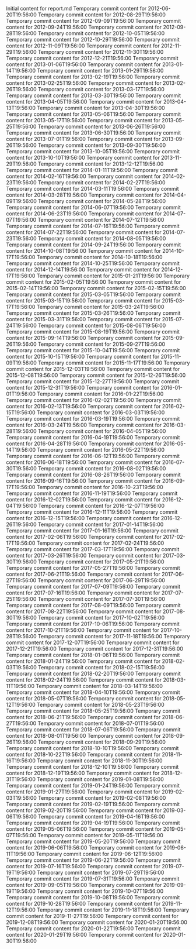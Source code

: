 Initial content for report.md
Temporary commit content for 2012-06-20T19:56:00
Temporary commit content for 2012-08-29T19:56:00
Temporary commit content for 2012-09-09T19:56:00
Temporary commit content for 2012-09-24T19:56:00
Temporary commit content for 2012-09-28T19:56:00
Temporary commit content for 2012-10-05T19:56:00
Temporary commit content for 2012-10-29T19:56:00
Temporary commit content for 2012-11-09T19:56:00
Temporary commit content for 2012-11-29T19:56:00
Temporary commit content for 2012-11-30T19:56:00
Temporary commit content for 2012-12-21T19:56:00
Temporary commit content for 2013-01-06T19:56:00
Temporary commit content for 2013-01-14T19:56:00
Temporary commit content for 2013-01-29T19:56:00
Temporary commit content for 2013-02-19T19:56:00
Temporary commit content for 2013-02-25T19:56:00
Temporary commit content for 2013-02-26T19:56:00
Temporary commit content for 2013-03-17T19:56:00
Temporary commit content for 2013-03-30T19:56:00
Temporary commit content for 2013-04-05T19:56:00
Temporary commit content for 2013-04-13T19:56:00
Temporary commit content for 2013-04-30T19:56:00
Temporary commit content for 2013-05-06T19:56:00
Temporary commit content for 2013-05-17T19:56:00
Temporary commit content for 2013-05-25T19:56:00
Temporary commit content for 2013-06-26T19:56:00
Temporary commit content for 2013-06-30T19:56:00
Temporary commit content for 2013-07-01T19:56:00
Temporary commit content for 2013-09-26T19:56:00
Temporary commit content for 2013-09-30T19:56:00
Temporary commit content for 2013-10-05T19:56:00
Temporary commit content for 2013-10-10T19:56:00
Temporary commit content for 2013-11-29T19:56:00
Temporary commit content for 2013-12-12T19:56:00
Temporary commit content for 2014-01-11T19:56:00
Temporary commit content for 2014-02-16T19:56:00
Temporary commit content for 2014-02-23T19:56:00
Temporary commit content for 2014-02-27T19:56:00
Temporary commit content for 2014-03-11T19:56:00
Temporary commit content for 2014-03-28T19:56:00
Temporary commit content for 2014-04-09T19:56:00
Temporary commit content for 2014-05-28T19:56:00
Temporary commit content for 2014-06-07T19:56:00
Temporary commit content for 2014-06-23T19:56:00
Temporary commit content for 2014-07-07T19:56:00
Temporary commit content for 2014-07-12T19:56:00
Temporary commit content for 2014-07-16T19:56:00
Temporary commit content for 2014-07-22T19:56:00
Temporary commit content for 2014-07-23T19:56:00
Temporary commit content for 2014-08-05T19:56:00
Temporary commit content for 2014-09-24T19:56:00
Temporary commit content for 2014-10-08T19:56:00
Temporary commit content for 2014-10-17T19:56:00
Temporary commit content for 2014-10-18T19:56:00
Temporary commit content for 2014-10-25T19:56:00
Temporary commit content for 2014-12-14T19:56:00
Temporary commit content for 2014-12-17T19:56:00
Temporary commit content for 2015-01-21T19:56:00
Temporary commit content for 2015-02-05T19:56:00
Temporary commit content for 2015-02-14T19:56:00
Temporary commit content for 2015-02-15T19:56:00
Temporary commit content for 2015-03-05T19:56:00
Temporary commit content for 2015-03-15T19:56:00
Temporary commit content for 2015-03-17T19:56:00
Temporary commit content for 2015-03-24T19:56:00
Temporary commit content for 2015-03-26T19:56:00
Temporary commit content for 2015-03-31T19:56:00
Temporary commit content for 2015-07-24T19:56:00
Temporary commit content for 2015-08-06T19:56:00
Temporary commit content for 2015-08-19T19:56:00
Temporary commit content for 2015-09-14T19:56:00
Temporary commit content for 2015-09-26T19:56:00
Temporary commit content for 2015-09-27T19:56:00
Temporary commit content for 2015-10-04T19:56:00
Temporary commit content for 2015-10-15T19:56:00
Temporary commit content for 2015-11-09T19:56:00
Temporary commit content for 2015-11-17T19:56:00
Temporary commit content for 2015-12-03T19:56:00
Temporary commit content for 2015-12-08T19:56:00
Temporary commit content for 2015-12-26T19:56:00
Temporary commit content for 2015-12-27T19:56:00
Temporary commit content for 2015-12-31T19:56:00
Temporary commit content for 2016-01-01T19:56:00
Temporary commit content for 2016-01-22T19:56:00
Temporary commit content for 2016-02-02T19:56:00
Temporary commit content for 2016-02-13T19:56:00
Temporary commit content for 2016-02-15T19:56:00
Temporary commit content for 2016-03-03T19:56:00
Temporary commit content for 2016-03-19T19:56:00
Temporary commit content for 2016-03-24T19:56:00
Temporary commit content for 2016-03-28T19:56:00
Temporary commit content for 2016-04-05T19:56:00
Temporary commit content for 2016-04-19T19:56:00
Temporary commit content for 2016-04-28T19:56:00
Temporary commit content for 2016-05-14T19:56:00
Temporary commit content for 2016-05-22T19:56:00
Temporary commit content for 2016-06-12T19:56:00
Temporary commit content for 2016-06-18T19:56:00
Temporary commit content for 2016-07-30T19:56:00
Temporary commit content for 2016-08-02T19:56:00
Temporary commit content for 2016-08-26T19:56:00
Temporary commit content for 2016-09-16T19:56:00
Temporary commit content for 2016-09-17T19:56:00
Temporary commit content for 2016-10-23T19:56:00
Temporary commit content for 2016-11-19T19:56:00
Temporary commit content for 2016-12-02T19:56:00
Temporary commit content for 2016-12-04T19:56:00
Temporary commit content for 2016-12-07T19:56:00
Temporary commit content for 2016-12-11T19:56:00
Temporary commit content for 2016-12-15T19:56:00
Temporary commit content for 2016-12-26T19:56:00
Temporary commit content for 2017-01-14T19:56:00
Temporary commit content for 2017-01-16T19:56:00
Temporary commit content for 2017-02-06T19:56:00
Temporary commit content for 2017-02-17T19:56:00
Temporary commit content for 2017-02-24T19:56:00
Temporary commit content for 2017-03-17T19:56:00
Temporary commit content for 2017-03-26T19:56:00
Temporary commit content for 2017-03-30T19:56:00
Temporary commit content for 2017-05-21T19:56:00
Temporary commit content for 2017-05-27T19:56:00
Temporary commit content for 2017-06-21T19:56:00
Temporary commit content for 2017-06-27T19:56:00
Temporary commit content for 2017-06-29T19:56:00
Temporary commit content for 2017-07-09T19:56:00
Temporary commit content for 2017-07-16T19:56:00
Temporary commit content for 2017-07-25T19:56:00
Temporary commit content for 2017-07-30T19:56:00
Temporary commit content for 2017-08-09T19:56:00
Temporary commit content for 2017-08-22T19:56:00
Temporary commit content for 2017-08-30T19:56:00
Temporary commit content for 2017-10-02T19:56:00
Temporary commit content for 2017-10-06T19:56:00
Temporary commit content for 2017-10-21T19:56:00
Temporary commit content for 2017-10-28T19:56:00
Temporary commit content for 2017-11-18T19:56:00
Temporary commit content for 2017-12-07T19:56:00
Temporary commit content for 2017-12-21T19:56:00
Temporary commit content for 2017-12-31T19:56:00
Temporary commit content for 2018-01-06T19:56:00
Temporary commit content for 2018-01-24T19:56:00
Temporary commit content for 2018-02-03T19:56:00
Temporary commit content for 2018-02-15T19:56:00
Temporary commit content for 2018-02-20T19:56:00
Temporary commit content for 2018-02-24T19:56:00
Temporary commit content for 2018-03-11T19:56:00
Temporary commit content for 2018-03-14T19:56:00
Temporary commit content for 2018-04-10T19:56:00
Temporary commit content for 2018-05-07T19:56:00
Temporary commit content for 2018-05-12T19:56:00
Temporary commit content for 2018-05-23T19:56:00
Temporary commit content for 2018-05-25T19:56:00
Temporary commit content for 2018-06-21T19:56:00
Temporary commit content for 2018-06-27T19:56:00
Temporary commit content for 2018-07-01T19:56:00
Temporary commit content for 2018-07-06T19:56:00
Temporary commit content for 2018-08-01T19:56:00
Temporary commit content for 2018-09-26T19:56:00
Temporary commit content for 2018-09-29T19:56:00
Temporary commit content for 2018-10-10T19:56:00
Temporary commit content for 2018-10-22T19:56:00
Temporary commit content for 2018-11-16T19:56:00
Temporary commit content for 2018-11-30T19:56:00
Temporary commit content for 2018-12-10T19:56:00
Temporary commit content for 2018-12-19T19:56:00
Temporary commit content for 2018-12-31T19:56:00
Temporary commit content for 2019-01-08T19:56:00
Temporary commit content for 2019-01-24T19:56:00
Temporary commit content for 2019-01-27T19:56:00
Temporary commit content for 2019-02-03T19:56:00
Temporary commit content for 2019-02-08T19:56:00
Temporary commit content for 2019-02-19T19:56:00
Temporary commit content for 2019-02-20T19:56:00
Temporary commit content for 2019-03-06T19:56:00
Temporary commit content for 2019-04-16T19:56:00
Temporary commit content for 2019-04-19T19:56:00
Temporary commit content for 2019-05-06T19:56:00
Temporary commit content for 2019-05-07T19:56:00
Temporary commit content for 2019-05-11T19:56:00
Temporary commit content for 2019-05-20T19:56:00
Temporary commit content for 2019-06-06T19:56:00
Temporary commit content for 2019-06-11T19:56:00
Temporary commit content for 2019-06-12T19:56:00
Temporary commit content for 2019-06-22T19:56:00
Temporary commit content for 2019-07-16T19:56:00
Temporary commit content for 2019-07-19T19:56:00
Temporary commit content for 2019-07-29T19:56:00
Temporary commit content for 2019-07-31T19:56:00
Temporary commit content for 2019-09-05T19:56:00
Temporary commit content for 2019-09-19T19:56:00
Temporary commit content for 2019-10-07T19:56:00
Temporary commit content for 2019-10-08T19:56:00
Temporary commit content for 2019-10-28T19:56:00
Temporary commit content for 2019-11-12T19:56:00
Temporary commit content for 2019-11-18T19:56:00
Temporary commit content for 2019-11-27T19:56:00
Temporary commit content for 2019-12-08T19:56:00
Temporary commit content for 2020-01-20T19:56:00
Temporary commit content for 2020-01-22T19:56:00
Temporary commit content for 2020-01-29T19:56:00
Temporary commit content for 2020-01-30T19:56:00

